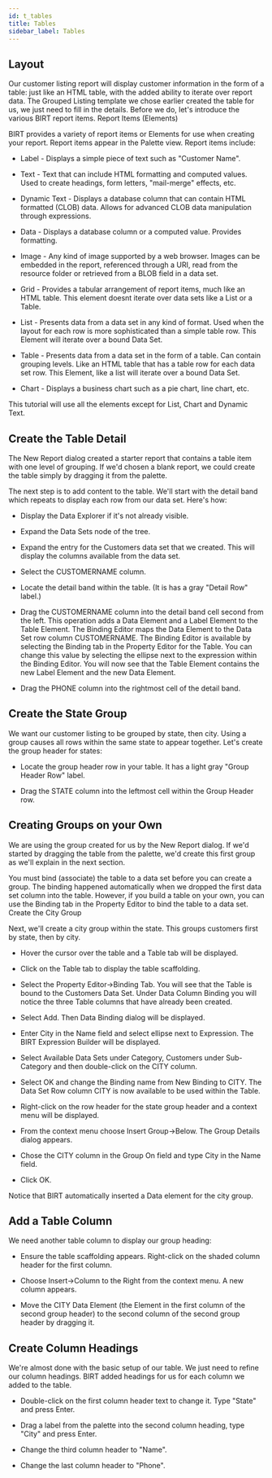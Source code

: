 ```yaml
---
id: t_tables
title: Tables 
sidebar_label: Tables 
---
```


##  Layout

Our customer listing report will display customer information in the form of a table: just like an HTML table, with the added ability to iterate over report data. The Grouped Listing template we chose earlier created the table for us, we just need to fill in the details. Before we do, let's introduce the various BIRT report items.
Report Items (Elements)

BIRT provides a variety of report items or Elements for use when creating your report. Report items appear in the Palette view. Report items include:

*   Label - Displays a simple piece of text such as "Customer Name".

*   Text - Text that can include HTML formatting and computed values. Used to create headings, form letters, "mail-merge" effects, etc.

*   Dynamic Text - Displays a database column that can contain HTML formatted (CLOB) data. Allows for advanced CLOB data manipulation through expressions.

*   Data - Displays a database column or a computed value. Provides formatting.

*   Image - Any kind of image supported by a web browser. Images can be embedded in the report, referenced through a URI, read from the resource folder or retrieved from a BLOB field in a data set.

*   Grid - Provides a tabular arrangement of report items, much like an HTML table. This element doesnt iterate over data sets like a List or a Table.

*   List - Presents data from a data set in any kind of format. Used when the layout for each row is more sophisticated than a simple table row. This Element will iterate over a bound Data Set.

*   Table - Presents data from a data set in the form of a table. Can contain grouping levels. Like an HTML table that has a table row for each data set row. This Element, like a list will iterate over a bound Data Set.

*   Chart - Displays a business chart such as a pie chart, line chart, etc.

This tutorial will use all the elements except for List, Chart and Dynamic Text.

## Create the Table Detail

The New Report dialog created a starter report that contains a table item with one level of grouping. If we'd chosen a blank report, we could create the table simply by dragging it from the palette.

The next step is to add content to the table. We'll start with the detail band which repeats to display each row from our data set. Here's how:

*   Display the Data Explorer if it's not already visible.

*   Expand the Data Sets node of the tree.

*   Expand the entry for the Customers data set that we created. This will display the columns available from the data set.

*   Select the CUSTOMERNAME column.

*   Locate the detail band within the table. (It is has a gray "Detail Row" label.)

*   Drag the CUSTOMERNAME column into the detail band cell second from the left. This operation adds a Data Element and a Label Element to the Table Element. The Binding Editor maps the Data Element to the Data Set row column CUSTOMERNAME. The Binding Editor is available by selecting the Binding tab in the Property Editor for the Table. You can change this value by selecting the ellipse next to the expression within the Binding Editor. You will now see that the Table Element contains the new Label Element and the new Data Element.

*   Drag the PHONE column into the rightmost cell of the detail band.

## Create the State Group

We want our customer listing to be grouped by state, then city. Using a group causes all rows within the same state to appear together. Let's create the group header for states:

*   Locate the group header row in your table. It has a light gray "Group Header Row" label.

*   Drag the STATE column into the leftmost cell within the Group Header row.

## Creating Groups on your Own

We are using the group created for us by the New Report dialog. If we'd started by dragging the table from the palette, we'd create this first group as we'll explain in the next section.

You must bind (associate) the table to a data set before you can create a group. The binding happened automatically when we dropped the first data set column into the table. However, if you build a table on your own, you can use the Binding tab in the Property Editor to bind the table to a data set.
Create the City Group

Next, we'll create a city group within the state. This groups customers first by state, then by city.

*   Hover the cursor over the table and a Table tab will be displayed.

*   Click on the Table tab to display the table scaffolding.

*   Select the Property Editor->Binding Tab. You will see that the Table is bound to the Customers Data Set. Under Data Column Binding you will notice the three Table columns that have already been created.

*   Select Add. Then Data Binding dialog will be displayed.

*   Enter City in the Name field and select ellipse next to Expression. The BIRT Expression Builder will be displayed.

*   Select Available Data Sets under Category, Customers under Sub-Category and then double-click on the CITY column.

*   Select OK and change the Binding name from New Binding to CITY. The Data Set Row column CITY is now available to be used within the Table.

*   Right-click on the row header for the state group header and a context menu will be displayed.

*   From the context menu choose Insert Group->Below. The Group Details dialog appears.

*   Chose the CITY column in the Group On field and type City in the Name field.

*   Click OK.

Notice that BIRT automatically inserted a Data element for the city group.

## Add a Table Column

We need another table column to display our group heading:

*   Ensure the table scaffolding appears. Right-click on the shaded column header for the first column.

*   Choose Insert->Column to the Right from the context menu. A new column appears.

*   Move the CITY Data Element (the Element in the first column of the second group header) to the second column of the second group header by dragging it.

## Create Column Headings

We're almost done with the basic setup of our table. We just need to refine our column headings. BIRT added headings for us for each column we added to the table.

*   Double-click on the first column header text to change it. Type "State" and press Enter.

*   Drag a label from the palette into the second column heading, type "City" and press Enter.

*   Change the third column header to "Name".

*   Change the last column header to "Phone".
